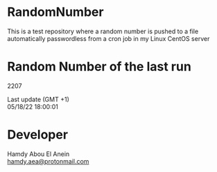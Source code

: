 # RandomNumber    
This is a test repository where a random number is pushed to a file automatically passwordless from a cron job in my Linux CentOS server    
# Random Number of the last run   
2207
      
Last update (GMT +1)    
05/18/22 18:00:01
# Developer    
Hamdy Abou El Anein   
hamdy.aea@protonmail.com
